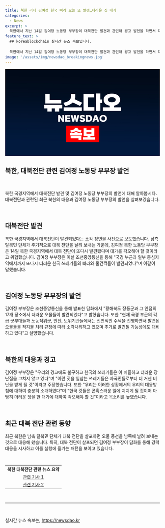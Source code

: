```yaml
---
title: 북한 리더 김여정 한국 삐라 오늘 또 발견…더러운 짓 대가
categories:
  - News
excerpt: >
  북한에서 지난 14일 김여정 노동당 부부장이 대북전단 발견과 관련해 경고 발언을 하면서 대북 전단 소각 장면 사진을 공개했습니다. 이에 따라 북한은 대북 전단으로 보이는 물체가 자신들 지역에 떨어져 있는 사진을 공개했고, 남측 탈북민 단체가 대북 전단을 살포하면 북한이 강력 대응하는 패턴이 반복되고 있습니다. 김 부부장은 우리는 이러한 상황에서의 우리의 대응방침에 대하여 충분히 소개하였다며 한국 것들은 곤혹스러운 일에 지치게 될 것이며 마땅히 더러운 짓을 한 대가에 대하여 각오해야 할 것이라고 강조했습니다.
feature_text: >
  ## koreablockchain 실시간 뉴스 속보입니다.

  북한에서 지난 14일 김여정 노동당 부부장이 대북전단 발견과 관련해 경고 발언을 하면서 대북 전단 소각 장면 사진을 공개했습니다. 이에 따라 북한은 대북 전단으로 보이는 물체가 자신들 지역에 떨어져 있는 사진을 공개했고, 남측 탈북민 단체가 대북 전단을 살포하면 북한이 강력 대응하는 패턴이 반복되고 있습니다. 김 부부장은 우리는 이러한 상황에서의 우리의 대응방침에 대하여 충분히 소개하였다며 한국 것들은 곤혹스러운 일에 지치게 될 것이며 마땅히 더러운 짓을 한 대가에 대하여 각오해야 할 것이라고 강조했습니다.
image: '/assets/img/newsdao_breakingnews.jpg'
---
```


<p><img src="/assets/img/newsdao_breakingnews.jpg" alt="koreablockchain 속보" /></p>

<h2>북한, 대북전단 관련 김여정 노동당 부부장 발언</h2>

<p data-ke-size="size16">&nbsp;</p>

<p>북한 국경지역에서 대북전단 발견 및 김여정 노동당 부부장의 발언에 대해 알아봅시다. 대북전단과 관련된 최근 북한의 대응과 김여정 노동당 부부장의 발언을 살펴보겠습니다.</p>

<p data-ke-size="size16">&nbsp;</p>

<h2 data-ke-size="size26">대북전단 발견</h2>

<p data-ke-size="size16">북한 국경지역에서 대북전단이 발견되었다는 소각 장면을 사진으로 보도했습니다. 남측 탈북민 단체가 주기적으로 대북 전단을 날려 보내는 가운데, 김여정 북한 노동당 부부장은 14일 북한 국경지역에서 대북 전단이 또다시 발견됐다며 대가를 각오해야 할 것이라고 위협했습니다. 김여정 부부장은 이날 조선중앙통신을 통해 "국경 부근과 일부 종심지역에서까지 또다시 더러운 한국 쓰레기들의 삐라와 물건짝들이 발견되었다"며 이같이 말했습니다.</p>

<p data-ke-size="size16">&nbsp;</p>

<h2 data-ke-size="size26">김여정 노동당 부부장의 발언</h2>

<p data-ke-size="size16">김여정 부부장은 조선중앙통신을 통해 발표한 담화에서 "황해북도 장풍군과 그 인접의 17개 장소에서 더러운 오물들이 발견되었다"고 밝혔습니다. 또한 "현재 국경 부근의 각급 군부대들과 노농적위군, 안전, 보위기관들에서는 전면적인 수색을 진행하면서 발견된 오물들을 적지물 처리 규정에 따라 소각처리하고 있으며 추가로 발견될 가능성에도 대비하고 있다"고 설명했습니다.</p>

<p data-ke-size="size16">&nbsp;</p>

<h2 data-ke-size="size26">북한의 대응과 경고</h2>

<p data-ke-size="size16">김여정 부부장은 "우리의 경고에도 불구하고 한국의 쓰레기들은 이 치졸하고 더러운 장난질을 그치지 않고 있다"며 "이런 짓을 일삼는 쓰레기들은 자국민들로부터 더 거센 비난을 받게 될 것"이라고 주장했습니다. 또한 "우리는 이러한 상황에서의 우리의 대응방침에 대하여 충분히 소개하였다"며 "한국 것들은 곤혹스러운 일에 지치게 될 것이며 마땅히 더러운 짓을 한 대가에 대하여 각오해야 할 것"이라고 목소리를 높였습니다.</p>

<p data-ke-size="size16">&nbsp;</p>

<h2 data-ke-size="size26">최근 대북 전단 관련 동향</h2>

<p data-ke-size="size16">최근 북한은 남측 탈북민 단체가 대북 전단을 살포하면 오물 풍선을 남쪽에 날려 보내는 것으로 대응해 왔습니다. 특히, 대북 전단이 살포되면 김여정 부부장이 담화를 통해 강력 대응을 시사하고 이를 실행에 옮기는 패턴을 보이고 있습니다.</p>

<p data-ke-size="size16">&nbsp;</p>

<table>
  <tbody>
    <tr>
      <td style="text-align: center; height: 17px;"><b>북한 대북전단 관련 뉴스 요약</b></td>
    </tr>
    <tr>
      <td style="text-align: center; height: 17px;"><a href="https://www.naver.com">관련 기사 1</a></td>
    </tr>
    <tr>
      <td style="text-align: center; height: 17px;"><a href="https://www.daum.net">관련 기사 2</a></td>
    </tr>
  </tbody>
</table>

<p data-ke-size="size16">&nbsp;</p>

<hr>

<p data-ke-size="size16">&nbsp;</p>
실시간 뉴스 속보는, <a href="https://newsdao.kr" rel="dofollow">https://newsdao.kr</a>


